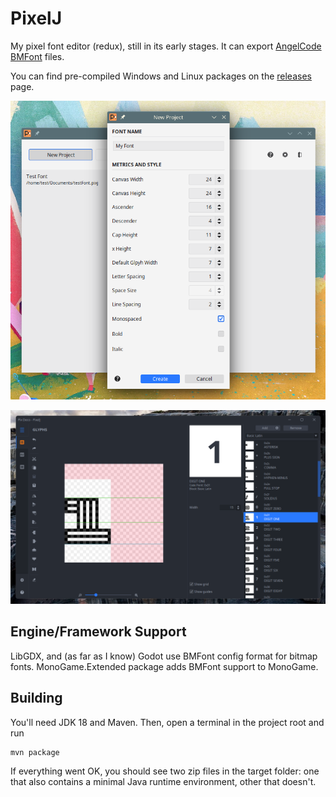 # PixelJ

My pixel font editor (redux), still in its early stages. It can export
[AngelCode BMFont](http://www.angelcode.com/products/bmfont/) files.

You can find pre-compiled Windows and Linux packages on the [releases](https://github.com/mimoguz/pixelj/releases) page.

![New project dialog](.github/new_project_2022_09_04b.png)

![Project view](.github/glyphs_screen_2022_08_04.png)

## Engine/Framework Support

LibGDX, and (as far as I know) Godot use BMFont config format for bitmap fonts. MonoGame.Extended package adds
BMFont support to MonoGame.

## Building

You'll need JDK 18 and Maven. Then, open a terminal in the project root and run

    mvn package

If everything went OK, you should see two zip files in the target folder: one that also contains a
minimal Java runtime environment, other that doesn't.
